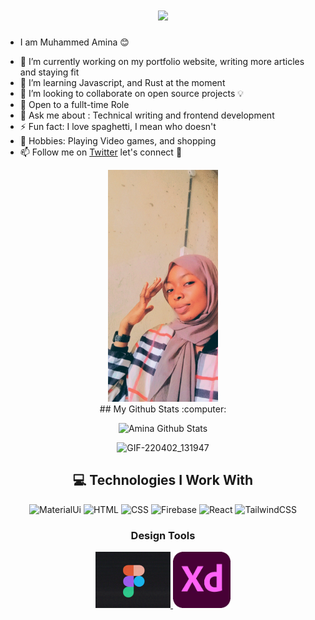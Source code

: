 

<h1 align="center">
  <a href="https://git.io/typing-svg">
    <img src="https://readme-typing-svg.herokuapp.com/?lines=Hey,YO!👋;I'm+Amina...;WWelcome+to+my+Hub!&center=true&size=40&">
  </a>
</h1>

* I am Muhammed Amina :blush:	 
- 🔭  I’m currently working on my portfolio website, writing more articles and staying fit
- 🌱 I’m learning Javascript,  and Rust at the moment
- 👯 I’m looking to collaborate on open source projects :bulb:
- 🤔 Open to a fullt-time  Role
- 💬 Ask me about : Technical writing and frontend development
- ⚡ Fun fact: I love spaghetti, I mean who doesn't
-  🤟  Hobbies: Playing Video games, and shopping
- 📫 Follow me on [Twitter](http://twitter.com/simply_meenat) let's connect  🎇





<div align="center">
  <img src="https://github.com/mimalson/mimalson/blob/main/MAKEUP_2022020515072926~2.jpg" width="35%" alt="Khadeeejah" />

  <br />
## My Github Stats :computer:

![Amina Github Stats](https://github-readme-stats.vercel.app/api?username=mimalson&show_icons=true_color=fff&icon_color=79ff97&text_color=9f9f9f&bg_color=151515)

![GIF-220402_131947](https://user-images.githubusercontent.com/87755052/161383768-0ae94591-26d7-48e5-94c8-0e51a52b5a57.gif)


## 💻 Technologies I Work With

![MaterialUi](https://img.shields.io/badge/Material-UI-3776AB?style=for-the-badge&logo=material-ui&logoColor=white)
![HTML](https://img.shields.io/badge/HTML5-E34F26?style=for-the-badge&logo=html5&logoColor=white)
![CSS](https://img.shields.io/badge/CSS3-1572B6?style=for-the-badge&logo=css3&logoColor=white)
![Firebase](https://img.shields.io/badge/firebase-ffca28?style=for-the-badge&logo=firebase&logoColor=black)
![React](https://img.shields.io/badge/React-20232A?style=for-the-badge&logo=react&logoColor=61DAFB)
![TailwindCSS](https://img.shields.io/badge/Tailwind_CSS-38B2AC?style=for-the-badge&logo=tailwind-css&logoColor=white)

### Design Tools

<p float="left">
  <a href="https://figma.com/" target="_blank" >
    <img src="https://github.com/mimalson/mimalson/blob/main/figma_4.gif"  height="90" />
  </a>

  <a href="https://www.adobe.com/" target="_blank" >
    <img src="https://github.com/mimalson/mimalson/blob/main/xd%20download.webp"  height="90"/>
  </a>
</p>


















